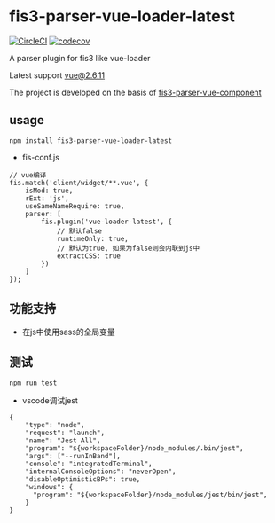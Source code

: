 # fis3-parser-vue-loader-latest

[![CircleCI](https://circleci.com/gh/jingchaofang/fis3-parser-vue-loader.svg?style=svg&circle-token=9d2e8a4400eafb152acea1bd93d523dd4ca0374f)](https://circleci.com/gh/jingchaofang/fis3-parser-vue-loader)
[![codecov](https://codecov.io/gh/jingchaofang/fis3-parser-vue-loader/branch/master/graph/badge.svg?token=m1zRL5F1xG)](https://codecov.io/gh/jingchaofang/fis3-parser-vue-loader)

A parser plugin for fis3 like vue-loader

Latest support vue@2.6.11

The project is developed on the basis of [fis3-parser-vue-component](https://github.com/ccqgithub/fis3-parser-vue-component)

## usage

```
npm install fis3-parser-vue-loader-latest
```

* fis-conf.js

```
// vue编译
fis.match('client/widget/**.vue', {
    isMod: true,
    rExt: 'js',
    useSameNameRequire: true,
    parser: [
        fis.plugin('vue-loader-latest', {
            // 默认false
            runtimeOnly: true,
            // 默认为true, 如果为false则会内联到js中
            extractCSS: true
        })
    ]
});
```

## 功能支持

* 在js中使用sass的全局变量

## 测试

```
npm run test
```

* vscode调试jest

```
{
    "type": "node",
    "request": "launch",
    "name": "Jest All",
    "program": "${workspaceFolder}/node_modules/.bin/jest",
    "args": ["--runInBand"],
    "console": "integratedTerminal",
    "internalConsoleOptions": "neverOpen",
    "disableOptimisticBPs": true,
    "windows": {
      "program": "${workspaceFolder}/node_modules/jest/bin/jest",
    }
}
```


